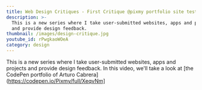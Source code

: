 ```yaml
---
title: Web Design Critiques - First Critique @pixmy portfolio site test
description: >-
  This is a new series where I take user-submitted websites, apps and projects
  and provide design feedback. 
thumbnail: /images/design-critique.jpg
youtube_id: rPwgkaoWOeA
category: design
---
```


This is a new series where I take user-submitted websites, apps and projects and provide design feedback. In this video, we'll take a look at [the CodePen portfolio of Arturo Cabrera](https://codepen.io/Pixmy/full/XeqvNm]